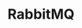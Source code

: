 ---
title: RabbitMQ
description: Open source message broker software that implements the Advanced Message Queuing Protocol (AMQP)
redirect_to:
  - /documentation/rabbitmq/introduction.html
---